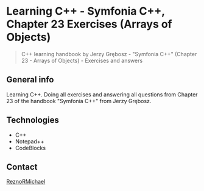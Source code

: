 # Learning C++ - Symfonia C++, Chapter 23 Exercises (Arrays of Objects)

> C++ learning handbook by Jerzy Grębosz - "Symfonia C++" (Chapter 23 - Arrays of Objects) - Exercises and answers

## General info

Learning C++. Doing all exercises and answering all questions from Chapter 23 of the handbook "Symfonia C++" from Jerzy Grębosz.

## Technologies

* C++
* Notepad++
* CodeBlocks

## Contact

[ReznoRMichael](https://github.com/ReznoRMichael)
